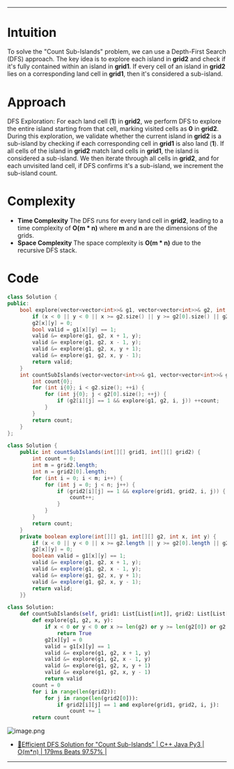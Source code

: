
##
---
# Intuition
To solve the "Count Sub-Islands" problem, we can use a Depth-First Search (DFS) approach. The key idea is to explore each island in **grid2** and check if it's fully contained within an island in **grid1**. If every cell of an island in **grid2** lies on a corresponding land cell in **grid1**, then it's considered a sub-island.

# Approach
DFS Exploration: For each land cell (**1**) in **grid2**, we perform DFS to explore the entire island starting from that cell, marking visited cells as **0** in **grid2**. During this exploration, we validate whether the current island in **grid2** is a sub-island by checking if each corresponding cell in **grid1** is also land (**1**). If all cells of the island in **grid2** match land cells in **grid1**, the island is considered a sub-island. We then iterate through all cells in **grid2**, and for each unvisited land cell, if DFS confirms it's a sub-island, we increment the sub-island count.

# Complexity
- **Time Complexity** The DFS runs for every land cell in **grid2**, leading to a time complexity of **O(m * n)** where **m** and **n** are the dimensions of the grids.
- **Space Complexity** The space complexity is **O(m * n)** due to the recursive DFS stack.

# Code
```cpp []
class Solution {
public:
    bool explore(vector<vector<int>>& g1, vector<vector<int>>& g2, int x, int y) {
        if (x < 0 || y < 0 || x >= g2.size() || y >= g2[0].size() || g2[x][y] == 0) return true;
        g2[x][y] = 0;
        bool valid = g1[x][y] == 1;
        valid &= explore(g1, g2, x + 1, y);
        valid &= explore(g1, g2, x - 1, y);
        valid &= explore(g1, g2, x, y + 1);
        valid &= explore(g1, g2, x, y - 1);
        return valid;
    }
    int countSubIslands(vector<vector<int>>& g1, vector<vector<int>>& g2) {
        int count{0};
        for (int i{0}; i < g2.size(); ++i) {
            for (int j{0}; j < g2[0].size(); ++j) {
                if (g2[i][j] == 1 && explore(g1, g2, i, j)) ++count;
            }
        }
        return count;
    }
};
```
```java []
class Solution {
    public int countSubIslands(int[][] grid1, int[][] grid2) {
        int count = 0;
        int m = grid2.length;
        int n = grid2[0].length;
        for (int i = 0; i < m; i++) {
            for (int j = 0; j < n; j++) {
                if (grid2[i][j] == 1 && explore(grid1, grid2, i, j)) {
                    count++;
                }
            }
        }
        return count;
    }
    private boolean explore(int[][] g1, int[][] g2, int x, int y) {
        if (x < 0 || y < 0 || x >= g2.length || y >= g2[0].length || g2[x][y] == 0) return true;
        g2[x][y] = 0;
        boolean valid = g1[x][y] == 1;
        valid &= explore(g1, g2, x + 1, y);
        valid &= explore(g1, g2, x - 1, y);
        valid &= explore(g1, g2, x, y + 1);
        valid &= explore(g1, g2, x, y - 1);
        return valid;
    }}
```

```python []
class Solution:
    def countSubIslands(self, grid1: List[List[int]], grid2: List[List[int]]) -> int:
        def explore(g1, g2, x, y):
            if x < 0 or y < 0 or x >= len(g2) or y >= len(g2[0]) or g2[x][y] == 0:
                return True
            g2[x][y] = 0
            valid = g1[x][y] == 1
            valid &= explore(g1, g2, x + 1, y)
            valid &= explore(g1, g2, x - 1, y)
            valid &= explore(g1, g2, x, y + 1)
            valid &= explore(g1, g2, x, y - 1)
            return valid
        count = 0
        for i in range(len(grid2)):
            for j in range(len(grid2[0])):
                if grid2[i][j] == 1 and explore(grid1, grid2, i, j):
                    count += 1
        return count
```

![image.png](https://assets.leetcode.com/users/images/e5b3320c-3765-4bc3-9f03-072f8141549d_1724821819.9891157.png)

- [🌟Efficient DFS Solution for "Count Sub-Islands" | C++ Java Py3 | O(m*n) | 179ms Beats 97.57% |](https://leetcode.com/problems/count-sub-islands/solutions/5700759/efficient-dfs-solution-for-count-sub-islands-c-java-py3-o-m-n-179ms-beats-97-57)
---

